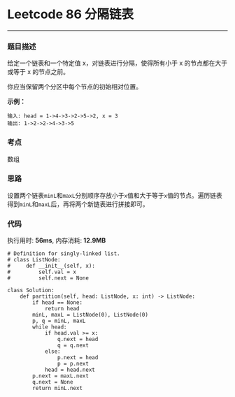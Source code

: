 # Leetcode 86 分隔链表
***
### 题目描述

给定一个链表和一个特定值 x，对链表进行分隔，使得所有小于 x 的节点都在大于或等于 x 的节点之前。

你应当保留两个分区中每个节点的初始相对位置。

**示例：**

	输入: head = 1->4->3->2->5->2, x = 3
	输出: 1->2->2->4->3->5


### 考点

数组

### 思路
设置两个链表`minL`和`maxL`分别顺序存放小于`x`值和大于等于`x`值的节点。遍历链表得到`minL`和`maxL`后，再将两个新链表进行拼接即可。

### 代码
执行用时: **56ms**, 内存消耗: **12.9MB**

```
# Definition for singly-linked list.
# class ListNode:
#     def __init__(self, x):
#         self.val = x
#         self.next = None

class Solution:
    def partition(self, head: ListNode, x: int) -> ListNode:
        if head == None:
            return head
        minL, maxL = ListNode(0), ListNode(0)
        p, q = minL, maxL
        while head:
            if head.val >= x:
                q.next = head
                q = q.next
            else:
                p.next = head
                p = p.next
            head = head.next
        p.next = maxL.next
        q.next = None
        return minL.next
```




